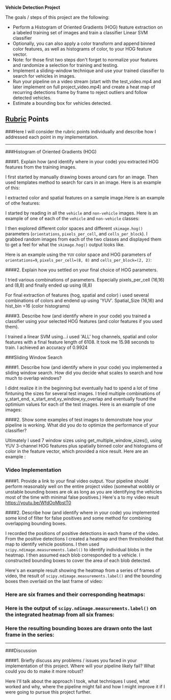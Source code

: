 
**Vehicle Detection Project**

The goals / steps of this project are the following:

* Perform a Histogram of Oriented Gradients (HOG) feature extraction on a labeled training set of images and train a classifier Linear SVM classifier
* Optionally, you can also apply a color transform and append binned color features, as well as histograms of color, to your HOG feature vector. 
* Note: for those first two steps don't forget to normalize your features and randomize a selection for training and testing.
* Implement a sliding-window technique and use your trained classifier to search for vehicles in images.
* Run your pipeline on a video stream (start with the test_video.mp4 and later implement on full project_video.mp4) and create a heat map of recurring detections frame by frame to reject outliers and follow detected vehicles.
* Estimate a bounding box for vehicles detected.

[//]: # (Image References)
[image1]: ./examples/car_not_car.png
[image2]: ./examples/HOG_example.jpg
[image3]: ./examples/sliding_windows.jpg
[image4]: ./examples/sliding_window.jpg
[image5]: ./examples/bboxes_and_heat.png
[image6]: ./examples/labels_map.png
[image7]: ./examples/output_bboxes.png
[video1]: ./project_video.mp4

## [Rubric](https://review.udacity.com/#!/rubrics/513/view) Points
###Here I will consider the rubric points individually and describe how I addressed each point in my implementation.  

---

###Histogram of Oriented Gradients (HOG)

####1. Explain how (and identify where in your code) you extracted HOG features from the training images.

I first started by manually drawing boxes around cars for an image. Then used templates method to search for cars in an image.
Here is an example of this:

I extracted color and spatial features on a sample image.Here is an example of othe features:

I started by reading in all the `vehicle` and `non-vehicle` images.  Here is an example of one of each of the `vehicle` and `non-vehicle` classes:

I then explored different color spaces and different `skimage.hog()` parameters (`orientations`, `pixels_per_cell`, and `cells_per_block`).  I grabbed random images from each of the two classes and displayed them to get a feel for what the `skimage.hog()` output looks like.

Here is an example using the `YUV` color space and HOG parameters of `orientations=9`, `pixels_per_cell=(8, 8)` and `cells_per_block=(2, 2)`:


####2. Explain how you settled on your final choice of HOG parameters.

I tried various combinations of parameters. Especially pixels_per_cell (16,16) and (8,8) and finally ended up using (8,8)

For final extraction of features (hog, spatial and color) i used several combinations of colors and endend up using 'YUV'.
Spatial_Size (16,16) and hist_bin =16 (color histograms)

####3. Describe how (and identify where in your code) you trained a classifier using your selected HOG features (and color features if you used them).

I trained a linear SVM using...i used 'ALL' hog channels, spatial and color features with a final feature length of 6108. It took me 15.98 seconds to train. I achieved an accuracy of 0.9924

###Sliding Window Search

####1. Describe how (and identify where in your code) you implemented a sliding window search.  How did you decide what scales to search and how much to overlap windows?

I didnt realize it in the beginning but eventually had to spend a lot of time fintuning the sizes for several test images.
I tried multiple combinations of y_start_end, x_start_end,xy_window,xy_overlap and eventually found the optimium values for each of the test images.
Here is an example of one images:


####2. Show some examples of test images to demonstrate how your pipeline is working.  What did you do to optimize the performance of your classifier?

Ultimately I used 7 window sizes using get_multiple_window_sizes(),  using YUV 3-channel HOG features plus spatially binned color and histograms of color in the feature vector, which provided a nice result.  Here are an example :


### Video Implementation

####1. Provide a link to your final video output.  Your pipeline should perform reasonably well on the entire project video (somewhat wobbly or unstable bounding boxes are ok as long as you are identifying the vehicles most of the time with minimal false positives.)
Here's a to my video result https://youtu.be/WfdOoMbstT0


####2. Describe how (and identify where in your code) you implemented some kind of filter for false positives and some method for combining overlapping bounding boxes.

I recorded the positions of positive detections in each frame of the video.  From the positive detections I created a heatmap and then thresholded that map to identify vehicle positions.  I then used `scipy.ndimage.measurements.label()` to identify individual blobs in the heatmap.  I then assumed each blob corresponded to a vehicle.  I constructed bounding boxes to cover the area of each blob detected.  

Here's an example result showing the heatmap from a series of frames of video, the result of `scipy.ndimage.measurements.label()` and the bounding boxes then overlaid on the last frame of video:

### Here are six frames and their corresponding heatmaps:



### Here is the output of `scipy.ndimage.measurements.label()` on the integrated heatmap from all six frames:


### Here the resulting bounding boxes are drawn onto the last frame in the series:




---

###Discussion

####1. Briefly discuss any problems / issues you faced in your implementation of this project.  Where will your pipeline likely fail?  What could you do to make it more robust?

Here I'll talk about the approach I took, what techniques I used, what worked and why, where the pipeline might fail and how I might improve it if I were going to pursue this project further.  

